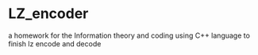 # LZ_encoder
a homework for the Information theory and coding
using C++ language to finish lz encode and decode
